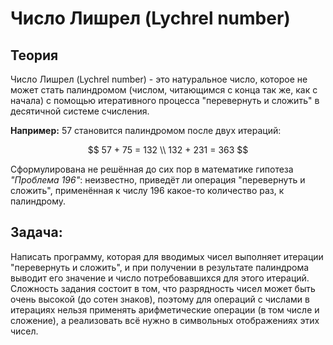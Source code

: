 # Число Лишрел (Lychrel number)

## Теория

Число Лишрел (Lychrel number) - это натуральное число, которое не может стать палиндромом (числом, читающимся с конца так же, как с начала) с помощью итеративного процесса "перевернуть и сложить" в десятичной системе счисления. 

**Например:** $57$ становится палиндромом после двух итераций: 

$$
57 + 75 = 132 \\ 
132 + 231 = 363
$$

Сформулирована не решённая до сих пор в математике гипотеза *"Проблема 196"*: неизвестно, приведёт ли операция "перевернуть и сложить", применённая к числу $196$ какое-то количество раз, к палиндрому. 

## Задача:

Написать программу, которая для вводимых чисел выполняет итерации "перевернуть и сложить", и при получении в результате палиндрома выводит его значение и число потребовавшихся для этого итераций.  Сложность задания состоит в том, что разрядность чисел может быть очень высокой (до сотен знаков), поэтому для операций с числами в итерациях нельзя применять арифметические операции (в том числе и сложение), а реализовать всё нужно в символьных отображениях этих чисел.
